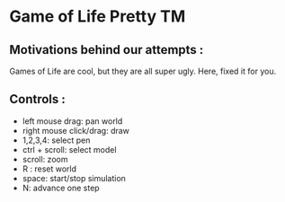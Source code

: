 # Game of Life Pretty TM

## Motivations behind our attempts :

Games of Life are cool, but they are all super ugly. Here, fixed it for you.

## Controls :

- left mouse drag: pan world
- right mouse click/drag: draw
- 1,2,3,4: select pen
- ctrl + scroll: select model
- scroll: zoom
- R : reset world
- space: start/stop simulation
- N: advance one step
